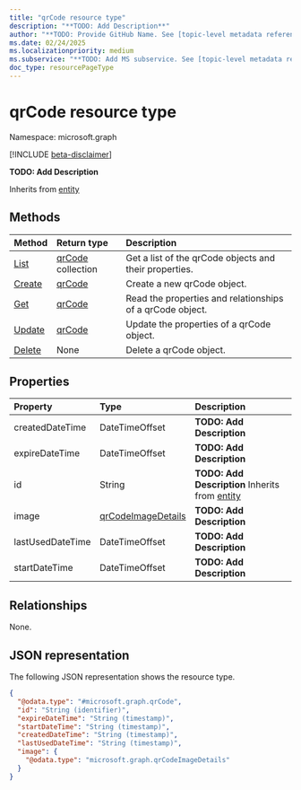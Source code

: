 ```yaml
---
title: "qrCode resource type"
description: "**TODO: Add Description**"
author: "**TODO: Provide GitHub Name. See [topic-level metadata reference](https://aka.ms/msgo?pagePath=Document-APIs/Guidelines/Metadata)**"
ms.date: 02/24/2025
ms.localizationpriority: medium
ms.subservice: "**TODO: Add MS subservice. See [topic-level metadata reference](https://aka.ms/msgo?pagePath=Document-APIs/Guidelines/Metadata)**"
doc_type: resourcePageType
---
```


# qrCode resource type

Namespace: microsoft.graph

[!INCLUDE [beta-disclaimer](../../includes/beta-disclaimer.md)]

**TODO: Add Description**

Inherits from [entity](../resources/entity.md)

## Methods
|Method|Return type|Description|
|:---|:---|:---|
|[List](../api/qrcodepinauthenticationmethod-list-standardqrcode.md)|[qrCode](../resources/qrcode.md) collection|Get a list of the qrCode objects and their properties.|
|[Create](../api/qrcodepinauthenticationmethod-post-standardqrcode.md)|[qrCode](../resources/qrcode.md)|Create a new qrCode object.|
|[Get](../api/qrcode-get.md)|[qrCode](../resources/qrcode.md)|Read the properties and relationships of a qrCode object.|
|[Update](../api/qrcode-update.md)|[qrCode](../resources/qrcode.md)|Update the properties of a qrCode object.|
|[Delete](../api/qrcodepinauthenticationmethod-delete-standardqrcode.md)|None|Delete a qrCode object.|

## Properties
|Property|Type|Description|
|:---|:---|:---|
|createdDateTime|DateTimeOffset|**TODO: Add Description**|
|expireDateTime|DateTimeOffset|**TODO: Add Description**|
|id|String|**TODO: Add Description** Inherits from [entity](../resources/entity.md)|
|image|[qrCodeImageDetails](../resources/qrcodeimagedetails.md)|**TODO: Add Description**|
|lastUsedDateTime|DateTimeOffset|**TODO: Add Description**|
|startDateTime|DateTimeOffset|**TODO: Add Description**|

## Relationships
None.

## JSON representation
The following JSON representation shows the resource type.
<!-- {
  "blockType": "resource",
  "keyProperty": "id",
  "@odata.type": "microsoft.graph.qrCode",
  "openType": false
}
-->
``` json
{
  "@odata.type": "#microsoft.graph.qrCode",
  "id": "String (identifier)",
  "expireDateTime": "String (timestamp)",
  "startDateTime": "String (timestamp)",
  "createdDateTime": "String (timestamp)",
  "lastUsedDateTime": "String (timestamp)",
  "image": {
    "@odata.type": "microsoft.graph.qrCodeImageDetails"
  }
}
```